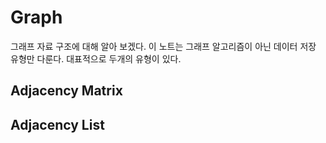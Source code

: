 # Graph
그래프 자료 구조에 대해 알아 보겠다.
이 노트는 그래프 알고리즘이 아닌 데이터 저장 유형만 다룬다.
대표적으로 두개의 유형이 있다. 

## Adjacency Matrix

## Adjacency List
